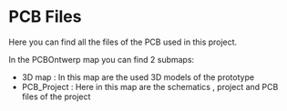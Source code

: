 # PCB Files

Here you can find all the files of the PCB used in this project.

In the PCBOntwerp map you can find 2 submaps: 

- 3D map : In this map are the used 3D models of the prototype
- PCB_Project : Here in this map are the schematics , project and PCB files of the project


